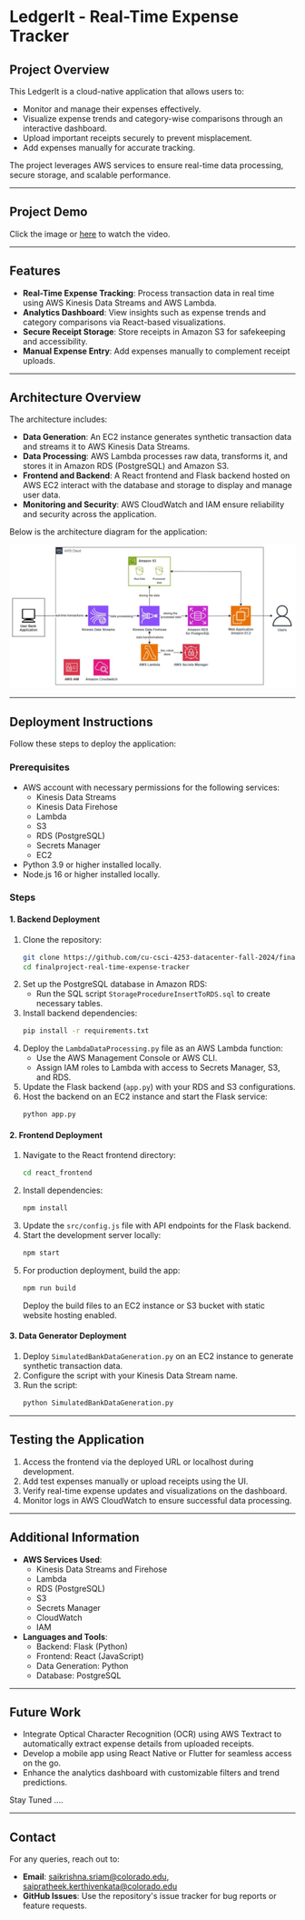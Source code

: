 # LedgerIt - Real-Time Expense Tracker

## Project Overview
This LedgerIt is a cloud-native application that allows users to:
- Monitor and manage their expenses effectively.
- Visualize expense trends and category-wise comparisons through an interactive dashboard.
- Upload important receipts securely to prevent misplacement.
- Add expenses manually for accurate tracking.

The project leverages AWS services to ensure real-time data processing, secure storage, and scalable performance.

---

## Project Demo

Click the image or [here](https://youtu.be/rrnqwVJVfyQ) to watch the video.

---

## Features
- **Real-Time Expense Tracking**: Process transaction data in real time using AWS Kinesis Data Streams and AWS Lambda.
- **Analytics Dashboard**: View insights such as expense trends and category comparisons via React-based visualizations.
- **Secure Receipt Storage**: Store receipts in Amazon S3 for safekeeping and accessibility.
- **Manual Expense Entry**: Add expenses manually to complement receipt uploads.

---

## Architecture Overview
The architecture includes:
- **Data Generation**: An EC2 instance generates synthetic transaction data and streams it to AWS Kinesis Data Streams.
- **Data Processing**: AWS Lambda processes raw data, transforms it, and stores it in Amazon RDS (PostgreSQL) and Amazon S3.
- **Frontend and Backend**: A React frontend and Flask backend hosted on AWS EC2 interact with the database and storage to display and manage user data.
- **Monitoring and Security**: AWS CloudWatch and IAM ensure reliability and security across the application.

Below is the architecture diagram for the application:

![Architecture Diagram](ExpenseTrackerArchitecture.jpg)

---

## Deployment Instructions
Follow these steps to deploy the application:

### Prerequisites
- AWS account with necessary permissions for the following services:
  - Kinesis Data Streams
  - Kinesis Data Firehose
  - Lambda
  - S3
  - RDS (PostgreSQL)
  - Secrets Manager
  - EC2
- Python 3.9 or higher installed locally.
- Node.js 16 or higher installed locally.

### Steps
#### 1. Backend Deployment
1. Clone the repository:
   ```bash
   git clone https://github.com/cu-csci-4253-datacenter-fall-2024/finalproject-real-time-expense-tracker.git
   cd finalproject-real-time-expense-tracker

   ```
2. Set up the PostgreSQL database in Amazon RDS:
   - Run the SQL script `StorageProcedureInsertToRDS.sql` to create necessary tables.
3. Install backend dependencies:
   ```bash
   pip install -r requirements.txt
   ```
4. Deploy the `LambdaDataProcessing.py` file as an AWS Lambda function:
   - Use the AWS Management Console or AWS CLI.
   - Assign IAM roles to Lambda with access to Secrets Manager, S3, and RDS.
5. Update the Flask backend (`app.py`) with your RDS and S3 configurations.
6. Host the backend on an EC2 instance and start the Flask service:
   ```bash
   python app.py
   ```

#### 2. Frontend Deployment
1. Navigate to the React frontend directory:
   ```bash
   cd react_frontend
   ```
2. Install dependencies:
   ```bash
   npm install
   ```
3. Update the `src/config.js` file with API endpoints for the Flask backend.
4. Start the development server locally:
   ```bash
   npm start
   ```
5. For production deployment, build the app:
   ```bash
   npm run build
   ```
   Deploy the build files to an EC2 instance or S3 bucket with static website hosting enabled.

#### 3. Data Generator Deployment
1. Deploy `SimulatedBankDataGeneration.py` on an EC2 instance to generate synthetic transaction data.
2. Configure the script with your Kinesis Data Stream name.
3. Run the script:
   ```bash
   python SimulatedBankDataGeneration.py
   ```

---

## Testing the Application
1. Access the frontend via the deployed URL or localhost during development.
2. Add test expenses manually or upload receipts using the UI.
3. Verify real-time expense updates and visualizations on the dashboard.
4. Monitor logs in AWS CloudWatch to ensure successful data processing.

---

## Additional Information
- **AWS Services Used**:
  - Kinesis Data Streams and Firehose
  - Lambda
  - RDS (PostgreSQL)
  - S3
  - Secrets Manager
  - CloudWatch
  - IAM
- **Languages and Tools**:
  - Backend: Flask (Python)
  - Frontend: React (JavaScript)
  - Data Generation: Python
  - Database: PostgreSQL

---

## Future Work
- Integrate Optical Character Recognition (OCR) using AWS Textract to automatically extract expense details from uploaded receipts.
- Develop a mobile app using React Native or Flutter for seamless access on the go.
- Enhance the analytics dashboard with customizable filters and trend predictions.

Stay Tuned ....

---

## Contact
For any queries, reach out to:
- **Email**: saikrishna.sriam@colorado.edu, saipratheek.kerthivenkata@colorado.edu
- **GitHub Issues**: Use the repository's issue tracker for bug reports or feature requests.

